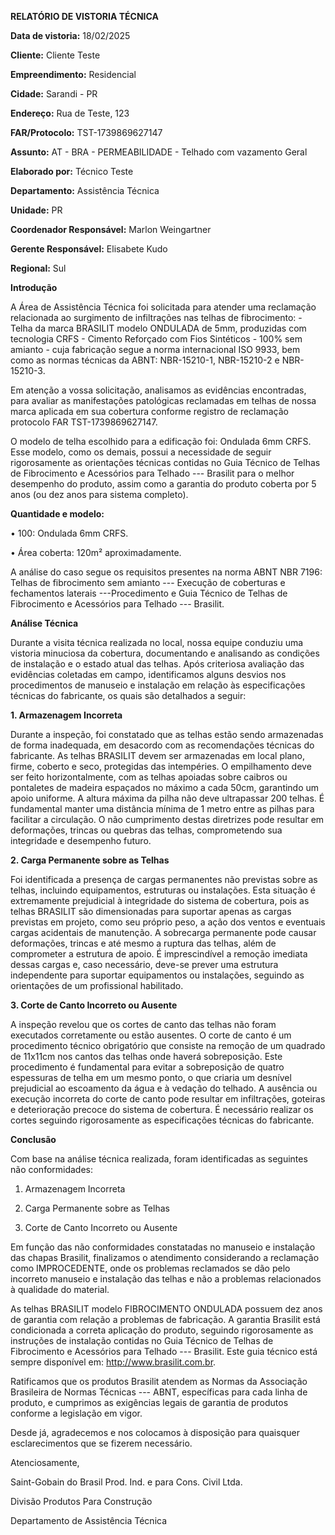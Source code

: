 **RELATÓRIO DE VISTORIA TÉCNICA**

**Data de vistoria:** 18/02/2025

**Cliente:** Cliente Teste

**Empreendimento:** Residencial

**Cidade:** Sarandi - PR

**Endereço:** Rua de Teste, 123

**FAR/Protocolo:** TST-1739869627147

**Assunto:** AT - BRA - PERMEABILIDADE - Telhado com vazamento Geral

**Elaborado por:** Técnico Teste

**Departamento:** Assistência Técnica

**Unidade:** PR

**Coordenador Responsável:** Marlon Weingartner

**Gerente Responsável:** Elisabete Kudo

**Regional:** Sul

**Introdução**

A Área de Assistência Técnica foi solicitada para atender uma reclamação
relacionada ao surgimento de infiltrações nas telhas de fibrocimento: -
Telha da marca BRASILIT modelo ONDULADA de 5mm, produzidas com
tecnologia CRFS - Cimento Reforçado com Fios Sintéticos - 100% sem
amianto - cuja fabricação segue a norma internacional ISO 9933, bem como
as normas técnicas da ABNT: NBR-15210-1, NBR-15210-2 e NBR-15210-3.

Em atenção a vossa solicitação, analisamos as evidências encontradas,
para avaliar as manifestações patológicas reclamadas em telhas de nossa
marca aplicada em sua cobertura conforme registro de reclamação
protocolo FAR TST-1739869627147.

O modelo de telha escolhido para a edificação foi: Ondulada 6mm CRFS. Esse
modelo, como os demais, possui a necessidade de seguir rigorosamente as
orientações técnicas contidas no Guia Técnico de Telhas de Fibrocimento
e Acessórios para Telhado --- Brasilit para o melhor desempenho do
produto, assim como a garantia do produto coberta por 5 anos (ou dez
anos para sistema completo).

**Quantidade e modelo:**

• 100: Ondulada 6mm CRFS.

• Área coberta: 120m² aproximadamente.

A análise do caso segue os requisitos presentes na norma ABNT NBR 7196:
Telhas de fibrocimento sem amianto --- Execução de coberturas e
fechamentos laterais ---Procedimento e Guia Técnico de Telhas de
Fibrocimento e Acessórios para Telhado --- Brasilit.

**Análise Técnica**

Durante a visita técnica realizada no local, nossa equipe conduziu uma
vistoria minuciosa da cobertura, documentando e analisando as condições
de instalação e o estado atual das telhas. Após criteriosa avaliação das
evidências coletadas em campo, identificamos alguns desvios nos
procedimentos de manuseio e instalação em relação às especificações
técnicas do fabricante, os quais são detalhados a seguir:

**1. Armazenagem Incorreta**

Durante a inspeção, foi constatado que as telhas estão sendo armazenadas de forma inadequada, em desacordo com as recomendações técnicas do fabricante. As telhas BRASILIT devem ser armazenadas em local plano, firme, coberto e seco, protegidas das intempéries. O empilhamento deve ser feito horizontalmente, com as telhas apoiadas sobre caibros ou pontaletes de madeira espaçados no máximo a cada 50cm, garantindo um apoio uniforme. A altura máxima da pilha não deve ultrapassar 200 telhas. É fundamental manter uma distância mínima de 1 metro entre as pilhas para facilitar a circulação. O não cumprimento destas diretrizes pode resultar em deformações, trincas ou quebras das telhas, comprometendo sua integridade e desempenho futuro.

**2. Carga Permanente sobre as Telhas**

Foi identificada a presença de cargas permanentes não previstas sobre as telhas, incluindo equipamentos, estruturas ou instalações. Esta situação é extremamente prejudicial à integridade do sistema de cobertura, pois as telhas BRASILIT são dimensionadas para suportar apenas as cargas previstas em projeto, como seu próprio peso, a ação dos ventos e eventuais cargas acidentais de manutenção. A sobrecarga permanente pode causar deformações, trincas e até mesmo a ruptura das telhas, além de comprometer a estrutura de apoio. É imprescindível a remoção imediata dessas cargas e, caso necessário, deve-se prever uma estrutura independente para suportar equipamentos ou instalações, seguindo as orientações de um profissional habilitado.

**3. Corte de Canto Incorreto ou Ausente**

A inspeção revelou que os cortes de canto das telhas não foram executados corretamente ou estão ausentes. O corte de canto é um procedimento técnico obrigatório que consiste na remoção de um quadrado de 11x11cm nos cantos das telhas onde haverá sobreposição. Este procedimento é fundamental para evitar a sobreposição de quatro espessuras de telha em um mesmo ponto, o que criaria um desnível prejudicial ao escoamento da água e à vedação do telhado. A ausência ou execução incorreta do corte de canto pode resultar em infiltrações, goteiras e deterioração precoce do sistema de cobertura. É necessário realizar os cortes seguindo rigorosamente as especificações técnicas do fabricante.

**Conclusão**

Com base na análise técnica realizada, foram identificadas as seguintes
não conformidades:

1. Armazenagem Incorreta

2. Carga Permanente sobre as Telhas

3. Corte de Canto Incorreto ou Ausente

Em função das não conformidades constatadas no manuseio e instalação das
chapas Brasilit, finalizamos o atendimento considerando a reclamação
como IMPROCEDENTE, onde os problemas reclamados se dão pelo incorreto
manuseio e instalação das telhas e não a problemas relacionados à
qualidade do material.

As telhas BRASILIT modelo FIBROCIMENTO ONDULADA possuem dez anos de
garantia com relação a problemas de fabricação. A garantia Brasilit está
condicionada a correta aplicação do produto, seguindo rigorosamente as
instruções de instalação contidas no Guia Técnico de Telhas de
Fibrocimento e Acessórios para Telhado --- Brasilit. Este guia técnico
está sempre disponível em: http://www.brasilit.com.br.

Ratificamos que os produtos Brasilit atendem as Normas da Associação
Brasileira de Normas Técnicas --- ABNT, específicas para cada linha de
produto, e cumprimos as exigências legais de garantia de produtos
conforme a legislação em vigor.

Desde já, agradecemos e nos colocamos à disposição para quaisquer
esclarecimentos que se fizerem necessário.

Atenciosamente,

Saint-Gobain do Brasil Prod. Ind. e para Cons. Civil Ltda.

Divisão Produtos Para Construção

Departamento de Assistência Técnica